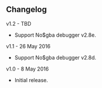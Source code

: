 Changelog
---------
v1.2 - TBD

* Support No$gba debugger v2.8e.


v1.1 - 26 May 2016

* Support No$gba debugger v2.8d.


v1.0 - 8 May 2016

* Initial release.